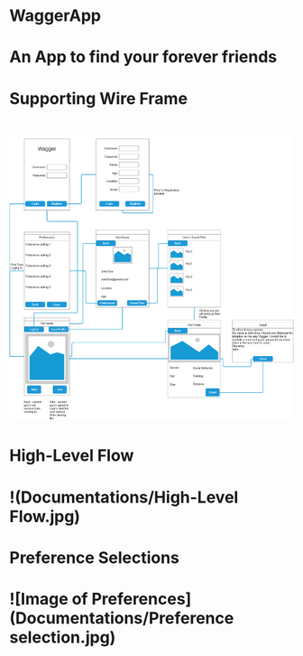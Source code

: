 # WaggerApp
# An App to find your forever friends
# Supporting Wire Frame
# ![Image of WireFrame](Documentations/WireFrame.png)
# High-Level Flow
# !(Documentations/High-Level Flow.jpg)
# Preference Selections
# ![Image of Preferences](Documentations/Preference selection.jpg)

